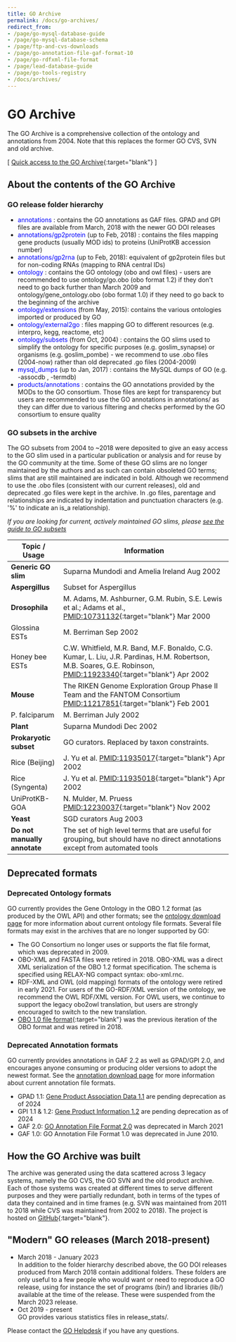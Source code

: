 ```yaml
---
title: GO Archive
permalink: /docs/go-archives/
redirect_from:
- /page/go-mysql-database-guide
- /page/go-mysql-database-schema
- /page/ftp-and-cvs-downloads
- /page/go-annotation-file-gaf-format-10
- /page/go-rdfxml-file-format
- /page/lead-database-guide
- /page/go-tools-registry
- /docs/archives/
---
```


# GO Archive

The GO Archive is a comprehensive collection of the ontology and annotations from 2004. Note that this replaces the former GO CVS, SVN and old archive.

[ [Quick access to the GO Archive](http://release.geneontology.org/){:target="blank"} ]

## About the contents of the GO Archive

### GO release folder hierarchy
* <span style="color: blue">annotations</span> : contains the GO annotations as GAF files. GPAD and GPI files are available from March, 2018 with the newer GO DOI releases
* <span style="color: blue">annotations/gp2protein</span> (up to Feb, 2018) : contains the files mapping gene products (usually MOD ids) to proteins (UniProtKB accession number)
* <span style="color: blue">annotations/gp2rna</span> (up to Feb, 2018): equivalent of gp2protein files but for non-coding RNAs (mapping to RNA central IDs)
* <span style="color: blue">ontology</span> : contains the GO ontology (obo and owl files) - users are recommended to use ontology/go.obo (obo format 1.2) if they don't need to go back further than March 2009 and ontology/gene_ontology.obo (obo format 1.0) if they need to go back to the beginning of the archive
* <span style="color: blue">ontology/extensions</span> (from May, 2015): contains the various ontologies imported or produced by GO
* <span style="color: blue">ontology/external2go</span> : files mapping GO to different resources (e.g. interpro, kegg, reactome, etc)
* <span style="color: blue">ontology/subsets</span> (from Oct, 2004) : contains the GO slims used to simplify the ontology for specific purposes (e.g. goslim_synapse) or organisms (e.g. goslim_pombe) - we recommend to use .obo files (2004-now) rather than old deprecated .go files (2004-2009)
* <span style="color: blue">mysql_dumps</span> (up to Jan, 2017) : contains the MySQL dumps of GO (e.g. -assocdb , -termdb)
* <span style="color: blue">products/annotations</span> : contains the GO annotations provided by the MODs to the GO consortium. Those files are kept for transparency but users are recommended to use the GO annotations in annotations/ as they can differ due to various filtering and checks performed by the GO consortium to ensure quality


### GO subsets in the archive
The GO subsets from 2004 to ~2018 were deposited to give an easy access to the GO slim used in a particular publication or analysis and for reuse by the GO community at the time. Some of these GO slims are no longer maintained by the authors and as such can contain obsoleted GO terms; slims that are still maintained are indicated in bold. Although we recommend to use the .obo files (consistent with our current releases), old and deprecated .go files were kept in the archive. In .go files, parentage and relationships are indicated by indentation and punctuation characters (e.g. '%' to indicate an is_a relationship).

_If you are looking for current, actively maintained GO slims, please [see the guide to GO subsets](/docs/go-subset-guide/#download-go-subsets)_

|Topic / Usage |	Information |
|--------------|--------------|
|**Generic GO slim** |	Suparna Mundodi and Amelia Ireland Aug 2002 |	
|**Aspergillus** |	Subset for Aspergillus |
|**Drosophila** |	M. Adams, M. Ashburner, G.M. Rubin, S.E. Lewis et al.; Adams et al., [PMID:10731132](http://www.ncbi.nlm.nih.gov/pubmed/10731132){:target="blank"} Mar 2000 |
|Glossina ESTs |	M. Berriman Sep 2002 |
|Honey bee ESTs |	C.W. Whitfield, M.R. Band, M.F. Bonaldo, C.G. Kumar, L. Liu, J.R. Pardinas, H.M. Robertson, M.B. Soares, G.E. Robinson, [PMID:11923340](http://www.ncbi.nlm.nih.gov/pubmed/11932240){:target="blank"} Apr 2002 |	
|**Mouse** |	The RIKEN Genome Exploration Group Phase II Team and the FANTOM Consortium [PMID:11217851](http://www.ncbi.nlm.nih.gov/pubmed/11217851){:target="blank"} Feb 2001 |
|P. falciparum |	M. Berriman July 2002 |	
|**Plant** |	Suparna Mundodi Dec 2002 |
|**Prokaryotic subset** |	GO curators. Replaced by taxon constraints. |
|Rice (Beijing) |	J. Yu et al. [PMID:11935017](http://www.ncbi.nlm.nih.gov/pubmed/11935017){:target="blank"} Apr 2002 |
|Rice (Syngenta) |	J. Yu et al. [PMID:11935018](http://www.ncbi.nlm.nih.gov/pubmed/11935018){:target="blank"} Apr 2002 |
|UniProtKB-GOA |	N. Mulder, M. Pruess [PMID:12230037](http://www.ncbi.nlm.nih.gov/pubmed/12230037){:target="blank"} Nov 2002 |
|**Yeast** |	SGD curators Aug 2003 	|
|**Do not manually annotate**|The set of high level terms that are useful for grouping, but should have no direct annotations except from automated tools| 

## Deprecated formats

### Deprecated Ontology formats

GO currently provides the Gene Ontology in the OBO 1.2 format (as produced by the OWL API) and other formats; see the [ontology download page](/docs/download-ontology/) for more information about current ontology file formats. Several file formats may exist in the archives that are no longer supported by GO:

+ The GO Consortium no longer uses or supports the flat file format, which was deprecated in 2009.
+ OBO-XML and FASTA files were retired in 2018.   OBO-XML was a direct XML serialization of the OBO 1.2 format specification. The schema is specified using RELAX-NG compact syntax: obo-xml.rnc.
+ RDF-XML and OWL (old mapping) formats of the ontology were retired in early 2021. For users of the GO-RDF/XML version of the ontology, we recommend the OWL RDF/XML version. For OWL users, we continue to support the legacy obo2owl translation, but users are strongly encouraged to switch to the new translation. 
+ [OBO 1.0 file format](http://owlcollab.github.io/oboformat/doc/GO.format.obo-1_0.html){:target="blank"} was the previous iteration of the OBO format and was retired in 2018.

### Deprecated Annotation formats

GO currently provides annotations in GAF 2.2 as well as GPAD/GPI 2.0, and encourages anyone consuming or producing older versions to adopt the newest format. See the [annotation download page](/docs/download-go-annotations/) for more information about current annotation file formats.

+  GPAD 1.1: [Gene Product Association Data 1.1](/docs/gene-product-association-data-gpad-format-1.1/) are pending deprecation as of 2024
+  GPI 1.1 & 1.2: [Gene Product Information 1.2](docs/gene-product-information-gpi-format/) are pending deprecation as of 2024
+  GAF 2.0: [GO Annotation File Format 2.0](/docs/go-annotation-file-gaf-format-2.0/) was deprecated in March 2021 
+  GAF 1.0: GO Annotation File Format 1.0 was deprecated in June 2010. 

## How the GO Archive was built
The archive was generated using the data scattered across 3 legacy systems, namely the GO CVS, the GO SVN and the old product archive. Each of those systems was created at different times to serve different purposes and they were partially redundant, both in terms of the types of data they contained and in time frames (e.g. SVN was maintained from 2011 to 2018 while CVS was maintained from 2002 to 2018). The project is hosted on [GitHub](https://github.com/geneontology/archive-reconstruction){:target="blank"}.

## "Modern" GO releases (March 2018-present)

* March 2018 - January 2023 <br> In addition to the folder hierarchy described above, the GO DOI releases produced from March 2018 contain additional folders. These folders are only useful to a few people who would want or need to reproduce a GO release, using for instance the set of programs (bin/) and libraries (lib/) available at the time of the release. These were suspended from the March 2023 release.
* Oct 2019 - present <br> GO provides various statistics files in release_stats/.

Please contact the <a href="http://help.geneontology.org">GO Helpdesk</a> if you have any questions.
